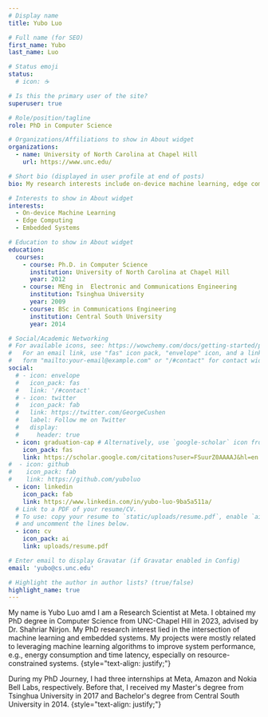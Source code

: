 ```yaml
---
# Display name
title: Yubo Luo

# Full name (for SEO)
first_name: Yubo
last_name: Luo

# Status emoji
status:
  # icon: ☕️

# Is this the primary user of the site?
superuser: true

# Role/position/tagline
role: PhD in Computer Science

# Organizations/Affiliations to show in About widget
organizations:
  - name: University of North Carolina at Chapel Hill
    url: https://www.unc.edu/

# Short bio (displayed in user profile at end of posts)
bio: My research interests include on-device machine learning, edge computing, embedded systems and IoT.

# Interests to show in About widget
interests:
  - On-device Machine Learning
  - Edge Computing
  - Embedded Systems

# Education to show in About widget
education:
  courses:
    - course: Ph.D. in Computer Science
      institution: University of North Carolina at Chapel Hill
      year: 2012
    - course: MEng in  Electronic and Communications Engineering
      institution: Tsinghua University
      year: 2009
    - course: BSc in Communications Engineering
      institution: Central South University
      year: 2014

# Social/Academic Networking
# For available icons, see: https://wowchemy.com/docs/getting-started/page-builder/#icons
#   For an email link, use "fas" icon pack, "envelope" icon, and a link in the
#   form "mailto:your-email@example.com" or "/#contact" for contact widget.
social:
  # - icon: envelope
  #   icon_pack: fas
  #   link: '/#contact'
  # - icon: twitter
  #   icon_pack: fab
  #   link: https://twitter.com/GeorgeCushen
  #   label: Follow me on Twitter
  #   display:
  #     header: true
  - icon: graduation-cap # Alternatively, use `google-scholar` icon from `ai` icon pack
    icon_pack: fas
    link: https://scholar.google.com/citations?user=FSuurZ0AAAAJ&hl=en
#  - icon: github
#    icon_pack: fab
#    link: https://github.com/yuboluo
  - icon: linkedin
    icon_pack: fab
    link: https://www.linkedin.com/in/yubo-luo-9ba5a511a/
  # Link to a PDF of your resume/CV.
  # To use: copy your resume to `static/uploads/resume.pdf`, enable `ai` icons in `params.yaml`,
  # and uncomment the lines below.
  - icon: cv
    icon_pack: ai
    link: uploads/resume.pdf

# Enter email to display Gravatar (if Gravatar enabled in Config)
email: 'yubo@cs.unc.edu'

# Highlight the author in author lists? (true/false)
highlight_name: true
---
```


My name is Yubo Luo amd I am a Research Scientist at Meta. I obtained my PhD degree in Computer Science from UNC-Chapel Hill in 2023, advised by Dr. Shahriar Nirjon. My PhD research interest lied in the intersection of machine learning and embedded systems. My projects were mostly related to leveraging machine learning algorithms to improve system performance, e.g., energy consumption and time latency, especially on resource-constrained systems.
{style="text-align: justify;"}

During my PhD Journey, I had three internships at Meta, Amazon and Nokia Bell Labs, respectively. Before that, I received my Master's degree from Tsinghua University in 2017 and Bachelor's degree from Central South University in 2014. 
{style="text-align: justify;"}
